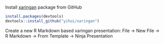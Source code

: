 Install [xaringan](https://github.com/yihui/xaringan) package from GitHub

```r
install.packages(devtools)
devtools::install_github("yihui/xaringan")
```

Create a new R Markdown based xaringan presentation: File -> New File -> R Markdown -> From Template -> Ninja Presentation
